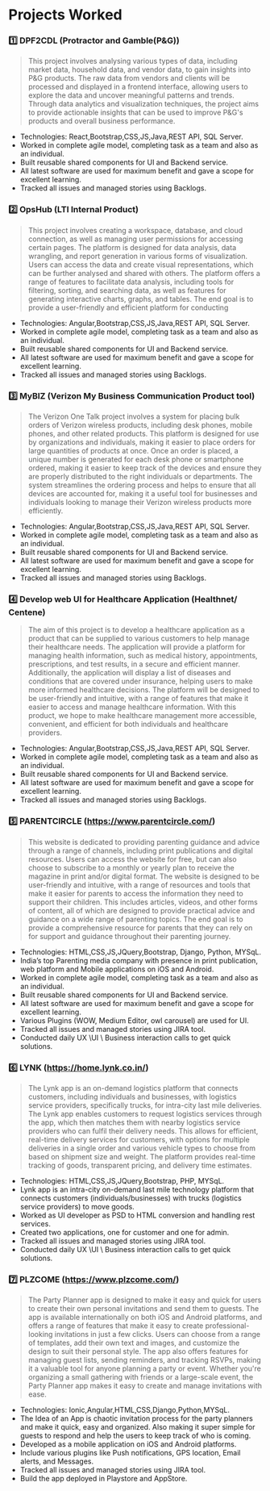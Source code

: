 # Projects Worked

### 1️⃣ DPF2CDL (Protractor and Gamble(P&G))
>This project involves analysing various types of data, including market data, 
household data, and vendor data, to gain insights into P&G products. The raw data
from vendors and clients will be processed and displayed in a frontend interface,
allowing users to explore the data and uncover meaningful patterns and trends. 
Through data analytics and visualization techniques, the project aims to provide
actionable insights that can be used to improve P&G's products and overall business 
performance.
* Technologies: React,Bootstrap,CSS,JS,Java,REST API, SQL Server.
* Worked in complete agile model, completing task as a team and also as an individual.
*	Built reusable shared components for UI and Backend service.
*	All latest software are used for maximum benefit and gave a scope for excellent learning.
* Tracked all issues and managed stories using Backlogs.


### 2️⃣ OpsHub (LTI Internal Product)
>This project involves creating a workspace, database, and cloud connection, as well
 as managing user permissions for accessing certain pages. The platform is designed 
for data analysis, data wrangling, and report generation in various forms of 
visualization. Users can access the data and create visual representations, which can
be further analysed and shared with others. The platform offers a range of features
to facilitate data analysis, including tools for filtering, sorting, and searching data, as 
well as features for generating interactive charts, graphs, and tables. The end goal is 
to provide a user-friendly and efficient platform for conducting 
* Technologies: Angular,Bootstrap,CSS,JS,Java,REST API, SQL Server.
* Worked in complete agile model, completing task as a team and also as an individual.
*	Built reusable shared components for UI and Backend service.
*	All latest software are used for maximum benefit and gave a scope for excellent learning.
* Tracked all issues and managed stories using Backlogs.

### 3️⃣ MyBIZ (Verizon My Business Communication Product tool)
>The Verizon One Talk project involves a system for placing bulk orders of Verizon
wireless products, including desk phones, mobile phones, and other related 
products. This platform is designed for use by organizations and individuals, making 
it easier to place orders for large quantities of products at once. Once an order is 
placed, a unique number is generated for each desk phone or smartphone ordered, 
making it easier to keep track of the devices and ensure they are properly distributed 
to the right individuals or departments. The system streamlines the ordering process 
and helps to ensure that all devices are accounted for, making it a useful tool for 
businesses and individuals looking to manage their Verizon wireless products more 
efficiently.
* Technologies: Angular,Bootstrap,CSS,JS,Java,REST API, SQL Server.
* Worked in complete agile model, completing task as a team and also as an individual.
*	Built reusable shared components for UI and Backend service.
*	All latest software are used for maximum benefit and gave a scope for excellent learning.
* Tracked all issues and managed stories using Backlogs.

### 4️⃣ Develop web UI for Healthcare Application (Healthnet/ Centene)
>The aim of this project is to develop a healthcare application as a product that can be
supplied to various customers to help manage their healthcare needs. The
application will provide a platform for managing health information, such as medical 
history, appointments, prescriptions, and test results, in a secure and efficient
manner. Additionally, the application will display a list of diseases and conditions 
that are covered under insurance, helping users to make more informed healthcare 
decisions. The platform will be designed to be user-friendly and intuitive, with a 
range of features that make it easier to access and manage healthcare information. 
With this product, we hope to make healthcare management more accessible, 
convenient, and efficient for both individuals and healthcare providers.
* Technologies: Angular,Bootstrap,CSS,JS,Java,REST API, SQL Server.
* Worked in complete agile model, completing task as a team and also as an individual.
*	Built reusable shared components for UI and Backend service.
*	All latest software are used for maximum benefit and gave a scope for excellent learning.
* Tracked all issues and managed stories using Backlogs.

### 5️⃣ PARENTCIRCLE (https://www.parentcircle.com/)
>This website is dedicated to providing parenting guidance and advice through a range
of channels, including print publications and digital resources. Users can access the 
website for free, but can also choose to subscribe to a monthly or yearly plan to 
receive the magazine in print and/or digital format. The website is designed to be 
user-friendly and intuitive, with a range of resources and tools that make it easier for 
parents to access the information they need to support their children. This includes 
articles, videos, and other forms of content, all of which are designed to provide
practical advice and guidance on a wide range of parenting topics. The end goal is to 
provide a comprehensive resource for parents that they can rely on for support and 
guidance throughout their parenting journey.
* Technologies: HTML,CSS,JS,JQuery,Bootstrap, Django, Python, MYSqL.
* India’s top Parenting media company with presence in print publication, web platform and Mobile applications on iOS and Android. 
* Worked in complete agile model, completing task as a team and also as an individual.
*	Built reusable shared components for UI and Backend service.
*	All latest software are used for maximum benefit and gave a scope for excellent learning.
* Various Plugins (WOW, Medium Editor, owl carousel) are used for UI.
* Tracked all issues and managed stories using JIRA tool.
* Conducted daily UX \UI \ Business interaction calls to get quick solutions.

### 6️⃣ LYNK (https://home.lynk.co.in/)
>The Lynk app is an on-demand logistics platform that connects customers, including
individuals and businesses, with logistics service providers, specifically trucks, for 
intra-city last mile deliveries. The Lynk app enables customers to request logistics
services through the app, which then matches them with nearby logistics service 
providers who can fulfil their delivery needs. This allows for efficient, real-time
delivery services for customers, with options for multiple deliveries in a single order 
and various vehicle types to choose from based on shipment size and weight. The 
platform provides real-time tracking of goods, transparent pricing, and delivery time 
estimates.
* Technologies: HTML,CSS,JS,JQuery,Bootstrap, PHP, MYSqL.
* Lynk app is an intra-city on-demand last mile technology platform that connects customers (individuals/businesses) with trucks (logistics service providers) to move goods.
* Worked as UI developer as PSD to HTML conversion and handling rest services.
* Created two applications, one for customer and one for admin.
* Tracked all issues and managed stories using JIRA tool.
* Conducted daily UX \UI \ Business interaction calls to get quick solutions.

### 7️⃣ PLZCOME (https://www.plzcome.com/)
>The Party Planner app is designed to make it easy and quick for users to create their own personal invitations and send them to guests. The app is available internationally on both iOS and Android platforms, and offers a range of features that make it easy to create professional-looking invitations in just a few clicks. Users can choose from a range of templates, add their own text and images, and customize the design to suit their personal style. The app also offers features for managing guest lists, sending reminders, and tracking RSVPs, making it a valuable tool for anyone planning a party or event. Whether you're organizing a small gathering with friends or a large-scale event, the Party Planner app makes it easy to create and manage invitations with ease.
* Technologies: Ionic,Angular,HTML,CSS,Django,Python,MYSqL.
* The Idea of an App is chaotic invitation process for the party planners and make it quick, easy and organized. Also making it super simple for guests to respond and help the users to keep track of who is coming.
* Developed as a mobile application on iOS and Android platforms.
* Include various plugins like Push notifications, GPS location, Email alerts, and Messages.
* Tracked all issues and managed stories using JIRA tool.
* Build the app deployed in Playstore and AppStore.


